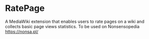 # RatePage

A MediaWiki extension that enables users to rate pages on a wiki and collects basic page views statistics. 
To be used on Nonsensopedia https://nonsa.pl/